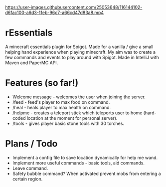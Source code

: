 https://user-images.githubusercontent.com/25053648/116144102-d6fac100-a6d3-11eb-96c7-a66cd47d83a8.mp4

# rEssentials
A minecraft essentials plugin for Spigot. Made for a vanilla / give a small helping hand experience when playing minecraft. My aim was to create a few commands and events to play around with Spigot. Made in IntelliJ with Maven and PaperMC API. 

# Features (so far!)
- Welcome message - welcomes the user when joining the server.
- /feed - feed's player to max food on command.
- /heal - heals player to max health on command.
- /helpme - creates a teleport stick which teleports user to home (hard-coded location at the moment for personal server). 
- /tools - gives player basic stone tools with 30 torches.

# Plans / Todo
- Implement a config file to save location dynamically for help me wand. 
- Implement more useful commands - basic tools, aid commands. 
- Leave command.
- Safety bubble command? When activated prevent mobs from entering a certain region.


